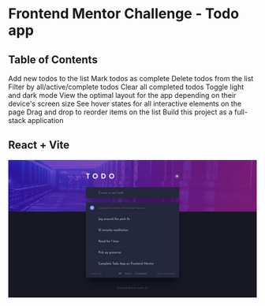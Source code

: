 # Frontend Mentor Challenge - Todo app

## Table of Contents

Add new todos to the list
Mark todos as complete
Delete todos from the list
Filter by all/active/complete todos
Clear all completed todos
Toggle light and dark mode
View the optimal layout for the app depending on their device's screen size
See hover states for all interactive elements on the page
Drag and drop to reorder items on the list
Build this project as a full-stack application

## React + Vite

![Design preview for the Todo app coding challenge](./src/assets/design/desktop-design-dark.jpg)
